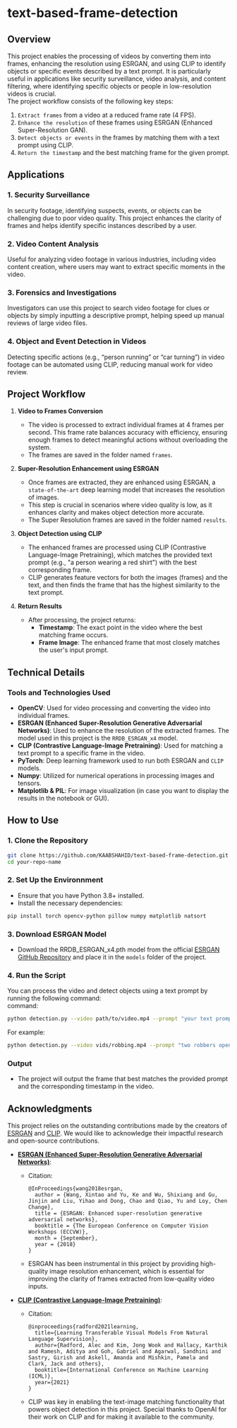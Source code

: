 # text-based-frame-detection

## Overview
This project enables the processing of videos by converting them into frames, enhancing the resolution using ESRGAN, and using CLIP to identify objects or specific events described by a text prompt. It is particularly useful in applications like security surveillance, video analysis, and content filtering, where identifying specific objects or people in low-resolution videos is crucial.  
The project workflow consists of the following key steps:  
1. `Extract frames` from a video at a reduced frame rate (4 FPS).  
2. `Enhance the resolution` of these frames using ESRGAN (Enhanced Super-Resolution GAN).  
3. `Detect objects or events` in the frames by matching them with a text prompt using CLIP.  
4. `Return the timestamp` and the best matching frame for the given prompt.  

## Applications  
### 1. Security Surveillance  
In security footage, identifying suspects, events, or objects can be challenging due to poor video quality. This project enhances the clarity of frames and helps identify specific instances described by a user.  
### 2. Video Content Analysis
Useful for analyzing video footage in various industries, including video content creation, where users may want to extract specific moments in the video.  
### 3. Forensics and Investigations
Investigators can use this project to search video footage for clues or objects by simply inputting a descriptive prompt, helping speed up manual reviews of large video files.  
### 4. Object and Event Detection in Videos
Detecting specific actions (e.g., “person running” or “car turning”) in video footage can be automated using CLIP, reducing manual work for video review.  

## Project Workflow  

1. **Video to Frames Conversion**  
   - The video is processed to extract individual frames at 4 frames per second. This frame rate balances accuracy with efficiency, ensuring enough frames to detect meaningful actions without overloading the system.
   - The frames are saved in the folder named `frames`.  

2. **Super-Resolution Enhancement using ESRGAN**  
   - Once frames are extracted, they are enhanced using ESRGAN, a `state-of-the-art` deep learning model that increases the resolution of images.  
   - This step is crucial in scenarios where video quality is low, as it enhances clarity and makes object detection more accurate.
   - The Super Resolution frames are saved in the folder named `results`.   

3. **Object Detection using CLIP**  
   - The enhanced frames are processed using CLIP (Contrastive Language-Image Pretraining), which matches the provided text prompt (e.g., "a person wearing a red shirt") with the best corresponding frame.  
   - CLIP generates feature vectors for both the images (frames) and the text, and then finds the frame that has the highest similarity to the text prompt.  

4. **Return Results**  
   - After processing, the project returns:  
     - **Timestamp**: The exact point in the video where the best matching frame occurs.  
     - **Frame Image**: The enhanced frame that most closely matches the user's input prompt.

## Technical Details    
### Tools and Technologies Used    
- **OpenCV**: Used for video processing and converting the video into individual frames.  
- **ESRGAN (Enhanced Super-Resolution Generative Adversarial Networks)**: Used to enhance the resolution of the extracted frames. The model used in this project is the `RRDB_ESRGAN_x4` model. 
- **CLIP (Contrastive Language-Image Pretraining)**: Used for matching a text prompt to a specific frame in the video. 
- **PyTorch**: Deep learning framework used to run both ESRGAN and `CLIP` models.  
- **Numpy**: Utilized for numerical operations in processing images and tensors.  
- **Matplotlib & PIL**: For image visualization (in case you want to display the results in the notebook or GUI).

 
## How to Use  
### 1. Clone the Repository  
```bash  
git clone https://github.com/KAABSHAHID/text-based-frame-detection.git  
cd your-repo-name  
````

### 2. Set Up the Environnment  
- Ensure that you have Python 3.8+ installed.  
- Install the necessary dependencies:

````bash
pip install torch opencv-python pillow numpy matplotlib natsort
````
### 3. Download ESRGAN Model  
- Download the RRDB_ESRGAN_x4.pth model from the official [ESRGAN GitHub Repository](https://github.com/xinntao/ESRGAN) and place it in the `models` folder of the project.

### 4. Run the Script  
You can process the video and detect objects using a text prompt by running the following command:  
command:  
````bash
python detection.py --video path/to/video.mp4 --prompt "your text prompt"
````
For example:  
```bash
python detection.py --video vids/robbing.mp4 --prompt "two robbers opening a door"
````
### Output  
- The project will output the frame that best matches the provided prompt and the corresponding timestamp in the video.

## Acknowledgments  

This project relies on the outstanding contributions made by the creators of [ESRGAN](https://github.com/xinntao/ESRGAN) and [CLIP](https://github.com/openai/CLIP). We would like to acknowledge their impactful research and open-source contributions.  

- **[ESRGAN (Enhanced Super-Resolution Generative Adversarial Networks)](https://github.com/xinntao/ESRGAN)**:  
   - Citation:  
     ```
     @InProceedings{wang2018esrgan,
       author = {Wang, Xintao and Yu, Ke and Wu, Shixiang and Gu, Jinjin and Liu, Yihao and Dong, Chao and Qiao, Yu and Loy, Chen Change},
       title = {ESRGAN: Enhanced super-resolution generative adversarial networks},
       booktitle = {The European Conference on Computer Vision Workshops (ECCVW)},
       month = {September},
       year = {2018}
     }
     ```  
   - ESRGAN has been instrumental in this project by providing high-quality image resolution enhancement, which is essential for improving the clarity of frames extracted from low-quality video inputs.  

- **[CLIP (Contrastive Language-Image Pretraining)](https://github.com/openai/CLIP)**:  
   - Citation:  
     ```
     @inproceedings{radford2021learning,
       title={Learning Transferable Visual Models From Natural Language Supervision},
       author={Radford, Alec and Kim, Jong Wook and Hallacy, Karthik and Ramesh, Aditya and Goh, Gabriel and Agarwal, Sandhini and Sastry, Girish and Askell, Amanda and Mishkin, Pamela and Clark, Jack and others},
       booktitle={International Conference on Machine Learning (ICML)},
       year={2021}
     }
     ```  
   - CLIP was key in enabling the text-image matching functionality that powers object detection in this project. Special thanks to OpenAI for their work on CLIP and for making it available to the community.  
